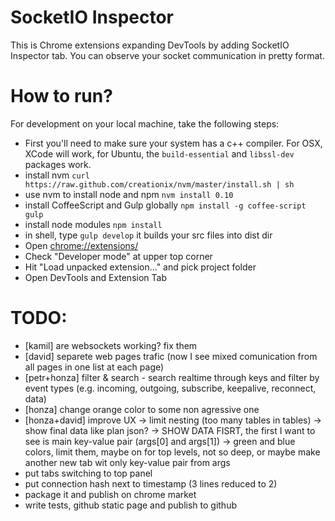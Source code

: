 # SocketIO Inspector

This is Chrome extensions expanding DevTools by adding SocketIO Inspector tab. You can observe your socket communication in pretty format.

# How to run?

For development on your local machine, take the following steps:
* First you'll need to make sure your system has a c++ compiler. For OSX, XCode will work, for Ubuntu, the `build-essential` and `libssl-dev` packages work.
* install nvm `curl https://raw.github.com/creationix/nvm/master/install.sh | sh`
* use nvm to install node and npm `nvm install 0.10`
* install CoffeeScript and Gulp globally `npm install -g coffee-script gulp`
* install node modules `npm install`
* in shell, type `gulp develop` it builds your src files into dist dir
* Open [chrome://extensions/](chrome://extensions/)
* Check "Developer mode" at upper top corner
* Hit "Load unpacked extension..." and pick project folder
* Open DevTools and Extension Tab

# TODO:
* [kamil] are websockets working? fix them
* [david] separete web pages trafic (now I see mixed comunication from all pages in one list at each page)
* [petr+honza] filter & search - search realtime through keys and filter by event types (e.g. incoming, outgoing, subscribe, keepalive, reconnect, data)
* [honza] change orange color to some non agressive one
* [honza+david] improve UX -> limit nesting (too many tables in tables) -> show final data like plan json? -> SHOW DATA FISRT, the first I want to see is main key-value pair (args[0] and args[1]) -> green and blue colors, limit them, maybe on for top levels, not so deep, or maybe make another new tab wit only key-value pair from args
* put tabs switching to top panel
* put connection hash next to timestamp (3 lines reduced to 2)
* package it and publish on chrome market
* write tests, github static page and publish to github